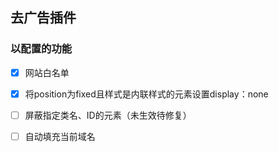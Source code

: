 ## 去广告插件
### 以配置的功能
* [x] 网站白名单
* [x] 将position为fixed且样式是内联样式的元素设置display：none
* [ ] 屏蔽指定类名、ID的元素（未生效待修复）
* [ ] 自动填充当前域名


